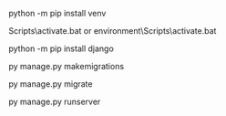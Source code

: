 python -m pip install venv

Scripts\activate.bat or  environment\Scripts\activate.bat

python -m pip install django

py manage.py makemigrations

py manage.py migrate

py manage.py runserver

